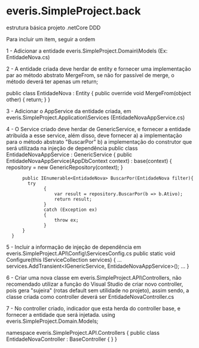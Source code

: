 # everis.SimpleProject.back
estrutura básica projeto .netCore DDD

Para incluir um item, seguir a ordem

1 - Adicionar a entidade everis.SimpleProject.Domain\Models (Ex: EntidadeNova.cs)

2 - A entidade criada deve herdar de entity e fornecer uma implementação par ao método abstrato MergeFrom, se não for passível de merge, o método deverá ter apenas um return;

public class EntidadeNova : Entity
{
    public override void MergeFrom(object other)
    {
        return;
    }
}

3 - Adicionar o AppService da entidade criada, em everis.SimpleProject.Application\Services (EntidadeNovaAppService.cs)

4 - O Service criado deve herdar de GenericService, e fornecer a entidade atribuída a esse service, além disso, deve fornecer 
  a) a implementação para o método abstrato "BuscarPor"
  b) a implementação do construtor que será utilizada na injeção de dependência
      public class EntidadeNovaAppService : GenericService<EntidadeNova>
      {
         public EntidadeNovaAppService(AppDbContext context) : base(context)
          {
              repository = new GenericRepository<EntidadeNova>(context);
          }

          public IEnumerable<EntidadeNova> BuscarPor(EntidadeNova filter){
            try
                  {
                      var result = repository.BuscarPor(b => b.Ativo);
                      return result;
                  }
                  catch (Exception ex)
                  {
                      throw ex;
                  }
          }
      }

5 - Incluir a informação de injeção de dependência em everis.SimpleProject.API\Config\ServicesConfig.cs
        public static void Configure(this IServiceCollection services)
        {
        ...
          services.AddTransient<IGenericService<EntidadeNova>, EntidadeNovaAppService>();
        ...
        }
        
6 - Criar uma nova classe em everis.SimpleProject.API\Controllers, não recomendado utilizar a função do Visual Studio de criar novo controller, pois gera "sujeira" (rotas default sem utilidade no projeto), assim sendo, a classe criada como controller deverá ser EntidadeNovaController.cs

7 - No controller criado, indicador que esta herda do controller base, e fornecer a entidade que será injetada.
using everis.SimpleProject.Domain.Models;

namespace everis.SimpleProject.API.Controllers
{
    public class EntidadeNovaController : BaseController<EntidadeNova>
    {
    }
}

